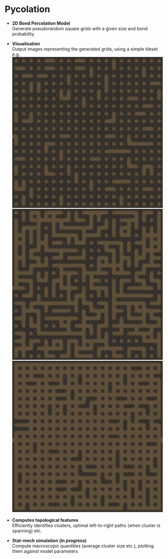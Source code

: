 ﻿# Pycolation

- **2D Bond Percolation Model**  
  Generate pseudorandom square grids with a given size and bond probability
  
- **Visualisation**  
  Output images representing the generated grids, using a simple tileset e.g.  
  ![1](https://github.com/jsnadden/percolation/blob/main/examples/1.png "20x20, p=.1")
  ![2](https://github.com/jsnadden/percolation/blob/main/examples/2.png "20x20, p=.5")
  ![3](https://github.com/jsnadden/percolation/blob/main/examples/3.png "20x20, p=.9")
  
- **Computes topological features**  
  Efficiently identifies clusters, optimal left-to-right paths (when cluster is spanning) etc.

- **Stat-mech simulation (in progress)**  
  Compute macroscopic quantities (average cluster size etc.), plotting them against model parameters
